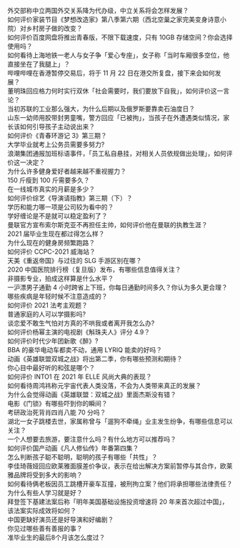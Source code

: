 外交部称中立两国外交关系降为代办级，中立关系将会怎样发展？  
如何评价家装节目《梦想改造家》第八季第六期（西北空巢之家完美变身诗意小院）对乡村房子做的改变？  
如何评价百度网盘将推出青春版，不限下载速度，只有 10GB 存储空间？你会选择使用吗？  
如何看待上海地铁一老人与女子争「爱心专座」，女子称「当时车厢很多空位，他直接坐在了我腿上」？  
哔哩哔哩在香港暂停交易后，将于 11 月 22 日在港交所复盘，接下来会如何发展？  
董明珠回应格力何时实行双休「社会需要时，我们要放下自我」，如何评价这一言论？  
当初苏联的工业那么强大，为什么后期以及俄罗斯要靠卖石油度日？  
山东一幼师用胶带封男童嘴，警方回应「已被拘」，当孩子在外遭遇类似情况，家长该如何引导孩子主动说出来？  
如何评价《青春环游记 3》第三期？  
大学毕业就考上公务员需要多努力?  
浪潮集团通报加班标语事件，「员工私自悬挂，对相关人员依规做出处理」，如何评价这一决定？  
为什么许多健身爱好者越来越不重视握力？  
150 斤瘦到 100 斤需要多久？  
在一线城市真实的月薪是多少？  
如何评价综艺《导演请指教》第三期（下）？  
学历和能力哪一项是公司较为看中的？  
学好缠论是不是就可以稳定盈利了？  
曼联官方宣布索尔斯克亚不再担任主帅，如何评价他在曼联的执教生涯？  
2021 届毕业生现在都过得怎么样？  
为什么现在的健身房频繁跑路？  
如何评价 CCPC-2021 威海站？  
天美《重返帝国》与过往的 SLG 手游区别在哪？  
2020 中国医院排行榜（复旦版）发布，有哪些信息值得关注？  
非摄影专业，拍成这样算是什么水平？  
一沪漂男子通勤 4 小时跨省上下班，你每日通勤时间多久？你认为多久更合理？  
哪些疾病是年轻时候不注意造成的？  
如何评价 2021 法考主观题？  
普通家庭的人可以学摄影吗?  
谈恋爱不敢生气怕对方真的不哄我或者离开我怎么办?  
如何评价杨幂主演的电视剧《斛珠夫人》评分 4.9？  
如何评价时代少年团新歌《醉》?  
BBA 的豪华电动车都卖不动，通用 LYRIQ 能卖的好吗？  
动画《英雄联盟双城之战》将出第二季，你有哪些预测和期待？  
你心目中最好听的和弦是哪个？  
如何评价 INTO1 在 2021 年 ELLE 风尚大典的表现？  
如何看待周鸿祎称元宇宙代表人类没落，不会为人类带来真正的发展？  
为什么会觉得动画《英雄联盟：双城之战》里面杰斯没有错？  
电影《门锁》有哪些吓到你的瞬间？  
考研政治死背肖四肖八能 70 分吗？  
湖北一女子跳楼去世，家属称曾与「遛狗不牵绳」业主发生纷争，有哪些信息可以关注？  
一个人想要去旅游，要注意什么吗？有什么地方可以推荐吗？  
如何评价国产动画《凡人修仙传》年番第四集？  
怎么判断孩子聪不聪明，聪明的孩子有哪些「共性」？  
李佳琦薇娅回应欧莱雅面膜差价争议，表示在给出解决方案前暂停与其合作，欧莱雅品牌将受到多大的影响？  
如何看待俩老板因员工跳槽开豪车互撞，被刑拘立案？他们将承担哪些法律责任？  
为什么有些人学习就是好？  
拜登签下基建法案后称「明年美国基础设施投资增速将 20 年来首次超过中国」，该法案实际成效将如何？  
中国更缺好演员还是好导演和好编剧？  
你见过哪些善有善报的事？  
准毕业生的最后8个月该怎么度过？  
